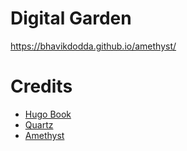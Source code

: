 # Digital Garden

https://bhavikdodda.github.io/amethyst/

# Credits

 - [Hugo Book](https://github.com/alex-shpak/hugo-book)
 - [Quartz](https://github.com/jackyzha0/quartz)
 - [Amethyst](https://github.com/64bitpandas/amethyst)